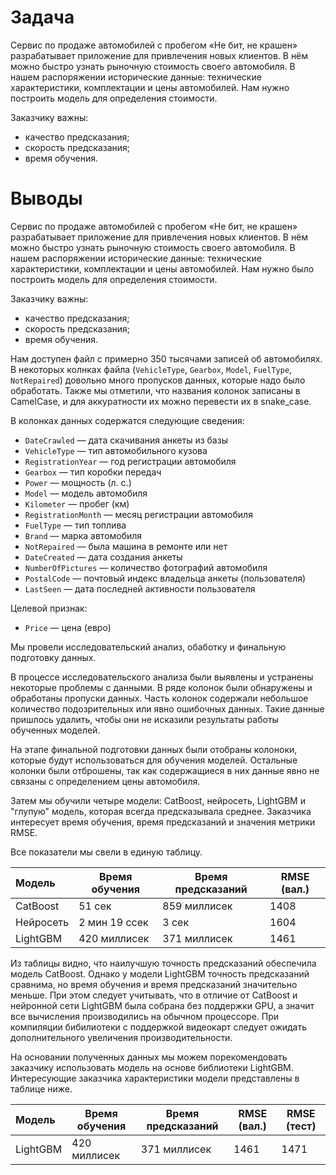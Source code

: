# Задача

Сервис по продаже автомобилей с пробегом «Не бит, не крашен» разрабатывает приложение для привлечения новых клиентов. В нём можно быстро узнать рыночную стоимость своего автомобиля. В нашем распоряжении исторические данные: технические характеристики, комплектации и цены автомобилей. Нам нужно построить модель для определения стоимости. 

Заказчику важны:

- качество предсказания;
- скорость предсказания;
- время обучения.

# Выводы

Сервис по продаже автомобилей с пробегом «Не бит, не крашен» разрабатывает приложение для привлечения новых клиентов. В нём можно быстро узнать рыночную стоимость своего автомобиля. В нашем распоряжении исторические данные: технические характеристики, комплектации и цены автомобилей. Нам нужно было построить модель для определения стоимости. 

Заказчику важны:

- качество предсказания;
- скорость предсказания;
- время обучения.

Нам доступен файл с примерно 350 тысячами записей об автомобилях. В некоторых колнках файла (`VehicleType`, `Gearbox`, `Model`, `FuelType`, `NotRepaired`) довольно много пропусков данных, которые надо было обработать. Также мы отметили, что названия колонок записаны в CamelCase, и для аккуратности их можно перевести их в snake_case.

В колонках данных содержатся следующие сведения:

- `DateCrawled` — дата скачивания анкеты из базы
- `VehicleType` — тип автомобильного кузова
- `RegistrationYear` — год регистрации автомобиля
- `Gearbox` — тип коробки передач
- `Power` — мощность (л. с.)
- `Model` — модель автомобиля
- `Kilometer` — пробег (км)
- `RegistrationMonth` — месяц регистрации автомобиля
- `FuelType` — тип топлива
- `Brand` — марка автомобиля
- `NotRepaired` — была машина в ремонте или нет
- `DateCreated` — дата создания анкеты
- `NumberOfPictures` — количество фотографий автомобиля
- `PostalCode` — почтовый индекс владельца анкеты (пользователя)
- `LastSeen` — дата последней активности пользователя

Целевой признак:

- `Price` — цена (евро)

Мы провели исследовательский анализ, обаботку и финальную подготовку данных.

В процессе исследовательского анализа были выявлены и устранены некоторые проблемы с данными. В ряде колонок были обнаружены и обработаны пропуски данных. Часть колонок содержали небольшое количество подозрительных или явно ошибочных данных. Такие данные пришлось удалить, чтобы они не исказили результаты работы обученных моделей.

На этапе финальной подготовки данных были отобраны колоноки, которые будут использоваться для обучения моделей. Остальные колонки были отброшены, так как содержащиеся в них данные явно не связаны с определением цены автомобиля.

Затем мы обучили четыре модели: CatBoost, нейросеть, LightGBM и "глупую" модель, которая всегда предсказывала среднее. Заказчика интересует время обучения, время предсказаний и значения метрики RMSE.

Все показатели мы свели в единую таблицу.

| Модель         | Время обучения     | Время предсказаний | RMSE (вал.) |
|:--------------|-----------|------------|------------|
| CatBoost | 51 сек | 859 миллисек  | 1408 |
| Нейросеть | 2 мин 19 cсек | 3 сек  | 1604 |
| LightGBM | 420 миллисек  | 371 миллисек  | 1461 |

Из таблицы видно, что наилучшую точность предсказаний обеспечила модель CatBoost. Однако у модели LightGBM точность предсказаний сравнима, но время обучения и время предсказаний значительно меньше. При этом следует учитывать, что в отличие от CatBoost и нейронной сети LightGBM была собрана без поддержки GPU, а значит все вычисления производились на обычном процессоре. При компиляции бибилиотеки с поддержкой видеокарт следует ожидать дополнительного увеличения производительности.

На основании полученных данных мы можем порекомендовать заказчику использовать модель на основе библиотеки LightGBM. Интересующие заказчика характеристики модели представлены в таблице ниже.

| Модель         | Время обучения     | Время предсказаний | RMSE (вал.) | RMSE (тест) |
|:--------------|-----------|------------|------------|------------|
| LightGBM | 420 миллисек  | 371 миллисек  | 1461 | 1471 | 

